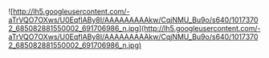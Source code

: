 ![http://lh5.googleusercontent.com/-aTrVQO7OXws/U0EqflABy8I/AAAAAAAAAkw/CqjNMU_Bu9o/s640/10173702_685082881550002_691706986_n.jpg](http://lh5.googleusercontent.com/-aTrVQO7OXws/U0EqflABy8I/AAAAAAAAAkw/CqjNMU_Bu9o/s640/10173702_685082881550002_691706986_n.jpg)